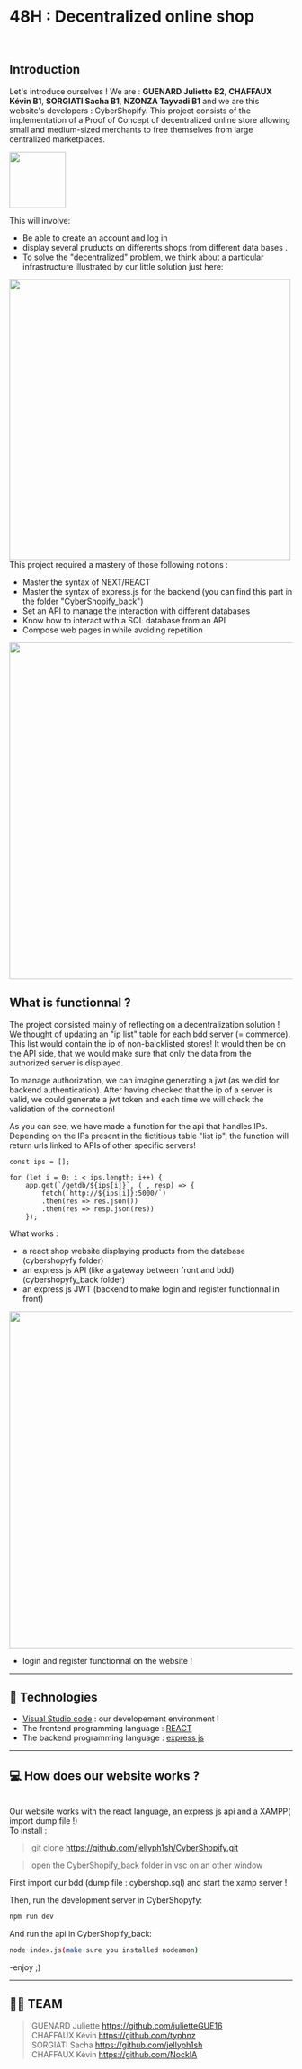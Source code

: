 # **48H : Decentralized online shop** 
</br>

## **Introduction**

Let's introduce ourselves ! We are : **GUENARD Juliette B2**, **CHAFFAUX Kévin B1**, **SORGIATI Sacha B1**, **NZONZA Tayvadi B1** and we are this website's developers : CyberShopify.
This project consists of the implementation of a Proof of Concept of decentralized online store allowing small and medium-sized merchants to free themselves from large centralized marketplaces.

<img src=https://zupimages.net/up/23/06/yj4l.png width=100px>

This will involve:

- Be able to create an account and log in
-  display several pruducts on differents shops from different data bases .
- To solve the "decentralized" problem, we think about a particular infrastructure illustrated by our little solution just here:

<img src=https://zupimages.net/up/23/06/wy73.png width=500px>

</br>
This project required a mastery of those following notions :

- Master the syntax of NEXT/REACT
- Master the syntax of express.js for the backend (you can find this part in the folder "CyberShopify_back")
- Set an API to manage the interaction with different databases
- Know how to interact with a SQL database from an API
- Compose web pages in  while avoiding repetition

<img src="https://zupimages.net/up/23/06/6j5n.png" width=600px>

## **What is functionnal ?**

The project consisted mainly of reflecting on a decentralization solution ! We thought of updating an "ip list" table for each bdd server (= commerce). This list would contain the ip of non-balcklisted stores! It would then be on the API side, that we would make sure that only the data from the authorized server is displayed.

To manage authorization, we can imagine generating a jwt (as we did for backend authentication). After having checked that the ip of a server is valid, we could generate a jwt token and each time we will check the validation of the connection!

As you can see, we have made a function for the api that handles IPs. Depending on the IPs present in the fictitious table "list ip", the function will return urls linked to APIs of other specific servers!

```
const ips = [];

for (let i = 0; i < ips.length; i++) {
    app.get(`/getdb/${ips[i]}`, (_, resp) => {
        fetch(`http://${ips[i]}:5000/`)
        .then(res => res.json())
        .then(res => resp.json(res))
    });
```

What works :

-    a react shop website displaying products from the database (cybershopyfy folder)
-   an express js API (like a gateway between front and bdd) (cybershopyfy_back folder)
-   an express js JWT (backend to make login and register functionnal in front)
<img src="https://zupimages.net/up/23/06/x67k.png" width=600px>

-   login and register functionnal on the website !


***

## 🤖 **Technologies** 
- [Visual Studio code](https://code.visualstudio.com/) : our developement environment !
- The frontend programming language : [REACT](https://fr.reactjs.org/)
- The backend programming language : [express js](http://expressjs.com/)

***

## 💻 **How does our website works ?**
</br>
Our website works with the react language, an express js api and a XAMPP( import dump file !) </br>
To install :

> git clone https://github.com/jellyph1sh/CyberShopify.git

>open the CyberShopify_back folder in vsc on an other window

First import our bdd (dump file : cybershop.sql) and start the xamp server !

Then, run the development server in CyberShopyfy:

```bash
npm run dev

```

And run the api in CyberShopify_back:

```bash
node index.js(make sure you installed nodeamon)

```

-enjoy ;)

***
## 👨‍💻 TEAM
>GUENARD Juliette  https://github.com/julietteGUE16<br/>
>CHAFFAUX Kévin https://github.com/typhnz<br/>
>SORGIATI Sacha https://github.com/jellyph1sh<br/>
>CHAFFAUX Kévin https://github.com/NockIA